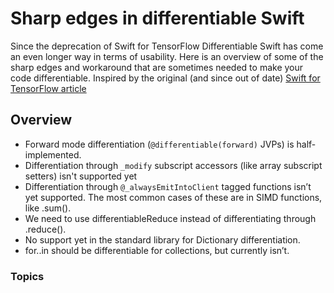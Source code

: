 # Sharp edges in differentiable Swift

Since the deprecation of Swift for TensorFlow Differentiable Swift has come an even longer way in terms of usability. Here is an overview of some of the sharp edges and workaround that are sometimes needed to make your code differentiable. Inspired by the original (and since out of date) [Swift for TensorFlow article](https://www.tensorflow.org/swift/tutorials/Swift_autodiff_sharp_edges)


## Overview

- Forward mode differentiation (`@differentiable(forward)` JVPs) is half-implemented.
- Differentiation through `_modify` subscript accessors (like array subscript setters) isn't supported yet
- Differentiation through `@_alwaysEmitIntoClient` tagged functions isn’t yet supported. The most common cases of these are in SIMD functions, like .sum().
- We need to use differentiableReduce instead of differentiating through .reduce().
- No support yet in the standard library for Dictionary differentiation.
- for..in should be differentiable for collections, but currently isn’t.

### Topics
